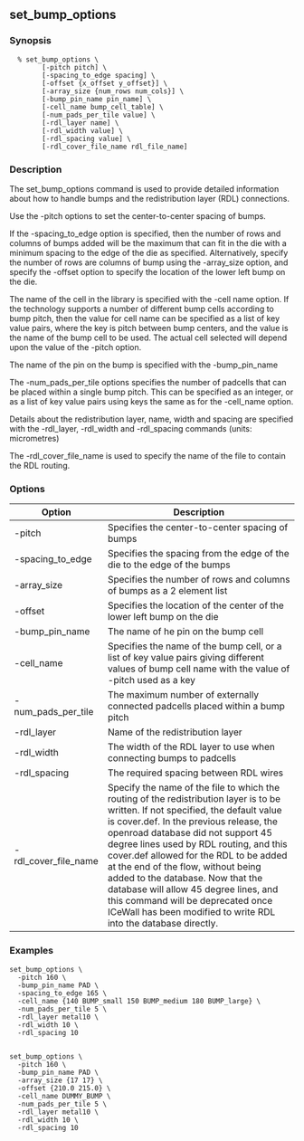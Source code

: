## set_bump_options

### Synopsis
```
  % set_bump_options \
        [-pitch pitch] \
        [-spacing_to_edge spacing] \
        [-offset {x_offset y_offset}] \
        [-array_size {num_rows num_cols}] \
        [-bump_pin_name pin_name] \
        [-cell_name bump_cell_table] \
        [-num_pads_per_tile value] \
        [-rdl_layer name] \
        [-rdl_width value] \
        [-rdl_spacing value] \
        [-rdl_cover_file_name rdl_file_name]
```

### Description
The set_bump_options command is used to provide detailed information about how to handle bumps and the redistribution layer (RDL) connections.

Use the -pitch options to set the center-to-center spacing of bumps.

If the -spacing_to_edge option is specified, then the number of rows and columns of bumps added will be the maximum that can fit in the die with a minimum spacing to the edge of the die as specified. Alternatively, specify the number of rows are columns of bump using the -array_size option, and specify the -offset option to specify the location of the lower left bump on the die.

The name of the cell in the library is specified with the -cell name option. If the technology supports a number of different bump cells according to bump pitch, then the value for cell name can be specified as a list of key value pairs, where the key is pitch between bump centers, and the value is the name of the bump cell to be used. The actual cell selected will depend upon the value of the -pitch option.

The name of the pin on the bump is specified with the -bump_pin_name

The -num_pads_per_tile options specifies the number of padcells that can be placed within a single bump pitch. This can be specified as an integer, or as a list of key value pairs using keys the same as for the -cell_name option.

Details about the redistribution layer, name, width and spacing are specified with the -rdl_layer, -rdl_width and -rdl_spacing commands (units: micrometres)

The -rdl_cover_file_name is used to specify the name of the file to contain the RDL routing.

### Options

| Option | Description |
| --- | --- |
| -pitch | Specifies the center-to-center spacing of bumps |
| -spacing_to_edge | Specifies the spacing from the edge of the die to the edge of the bumps |
| -array_size | Specifies the number of rows and columns of bumps as a 2 element list |
| -offset | Specifies the location of the center of the lower left bump on the die |
| -bump_pin_name | The name of he pin on the bump cell |
| -cell_name | Specifies the name of the bump cell, or a list of key value pairs giving different values of bump cell name with the value of -pitch used as a key |
| -num_pads_per_tile | The maximum number of externally connected padcells placed within a bump pitch |
| -rdl_layer | Name of the redistribution layer |
| -rdl_width | The width of the RDL layer to use when connecting bumps to padcells |
| -rdl_spacing | The required spacing between RDL wires |
| -rdl_cover_file_name | Specify the name of the file to which the routing of the redistribution layer is to be written. If not specified, the default value is cover.def.  In the previous release, the openroad database did not support 45 degree lines used by RDL routing, and this cover.def allowed for the RDL to be added at the end of the flow, without being added to the database. Now that the database will allow 45 degree lines, and this command will be deprecated once ICeWall has been modified to write RDL into the database directly. |

### Examples
```
set_bump_options \
  -pitch 160 \
  -bump_pin_name PAD \
  -spacing_to_edge 165 \
  -cell_name {140 BUMP_small 150 BUMP_medium 180 BUMP_large} \
  -num_pads_per_tile 5 \
  -rdl_layer metal10 \
  -rdl_width 10 \
  -rdl_spacing 10


set_bump_options \
  -pitch 160 \
  -bump_pin_name PAD \
  -array_size {17 17} \
  -offset {210.0 215.0} \
  -cell_name DUMMY_BUMP \
  -num_pads_per_tile 5 \
  -rdl_layer metal10 \
  -rdl_width 10 \
  -rdl_spacing 10
```


